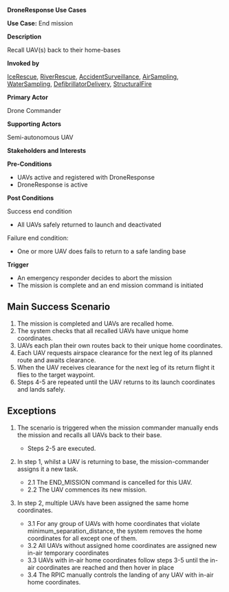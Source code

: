 **DroneResponse Use Cases**

**Use Case:** End mission

**Description**

Recall UAV(s) back to their home-bases

**Invoked by**

[IceRescue](../main/IceRescue.md), [RiverRescue](../main/RiverRescue.md), [AccidentSurveillance](../main/AccidentSurveillance.md), [AirSampling](../main/AirSampling.md), [WaterSampling](../main/WaterSampling.md), [DefibrillatorDelivery](../main/DefibrillatorDelivery.md), [StructuralFire](../main/StructuralFire.md)

**Primary Actor**

Drone Commander

**Supporting Actors**

Semi-autonomous UAV

**Stakeholders and Interests**

**Pre-Conditions**

- UAVs active and registered with DroneResponse
- DroneResponse is active

**Post Conditions**

Success end condition

- All UAVs safely returned to launch and deactivated

Failure end condition:
- One or more UAV does fails to return to a safe landing base

**Trigger**

- An emergency responder decides to abort the mission
- The mission is complete and an end mission command is initiated

## Main Success Scenario

1. The mission is completed and UAVs are recalled home.
2. The system checks that all recalled UAVs have unique home coordinates.
3. UAVs each plan their own routes back to their unique home coordinates.
4. Each UAV requests airspace clearance for the next leg of its planned route and awaits clearance.
5. When the UAV receives clearance for the next leg of its return flight it flies to the target waypoint.
6. Steps 4-5 are repeated until the UAV returns to its launch coordinates and lands safely.

## Exceptions

1. The scenario is triggered when the mission commander manually ends the mission and recalls all UAVs back to their base.
   * Steps 2-5 are executed.

2. In step 1, whilst a UAV is returning to base, the mission-commander assigns it a new task.
   * 2.1 The END_MISSION command is cancelled for this UAV.
   * 2.2 The UAV commences its new mission.
   
3. In step 2, multiple UAVs have been assigned the same home coordinates.
   * 3.1 For any group of UAVs with home coordinates that violate minimum_separation_distance, the system removes the home coordinates for all except one of them.
   * 3.2 All UAVs without assigned home coordinates are assigned new in-air temporary coordinates
   * 3.3 UAVs with in-air home coordinates follow steps 3-5 until the in-air coordinates are reached and then hover in place
   * 3.4 The RPIC manually controls the landing of any UAV with in-air home coordinates.
